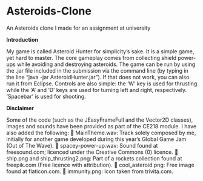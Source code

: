 # Asteroids-Clone
An Asteroids clone I made for an assignment at university

<b>Introduction</b>

My game is called Asteroid Hunter for simplicity’s sake. It is a simple game, yet hard to master. 
The core gameplay comes from collecting shield power-ups while avoiding and destroying asteroids. 
The game can be run by using the .jar file included in the submission via the command line (by typing 
in the line “java -jar AsteroidHunter.jar”). If that does not work, you can also run it from Eclipse. 
Controls are also simple: the ‘W’ key is used for thrusting while the ‘A’ and ‘D’ keys are used for turning left and right, respectively. 
‘Spacebar’ is used for shooting.

<b>Disclaimer</b>

Some of the code (such as the JEasyFrameFull and the Vector2D classes), images and sounds have been provided as part of the CE218 module. 
I have also added the following:
	MainTheme.wav: Track solely composed by me, initially for another game developed during this year’s Global Game Jam (Out of The Wave).
	spacey-power-up.wav: Sound found at freesound.com; licenced under the Creative Commons (0) licence.
	ship.png and ship_thrusting2.png: Part of a rockets collection found at freepik.com (Free licence with attribution).
	cool_asteroid.png: Free image found at flaticon.com.
	immunity.png: Icon taken from trivita.com.
